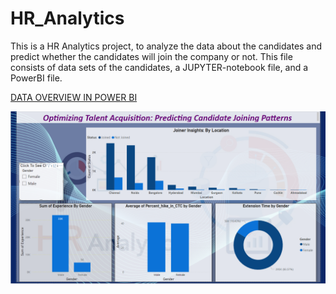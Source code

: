 ﻿# HR_Analytics
This is a HR Analytics project, to analyze the data about the candidates and predict whether the candidates will join the company or not.
This file consists of data sets of the candidates, a JUPYTER-notebook file, and a PowerBI file.

[DATA OVERVIEW IN POWER BI](https://github.com/RohanHarichandan/HR_Analytics/blob/8e03386041753cb6b96821cf61492ad9700b970f/power%20bi%20overview.png?raw=true)

<img align='center' src='https://github.com/RohanHarichandan/HR_Analytics/blob/8e03386041753cb6b96821cf61492ad9700b970f/power%20bi%20overview.png?raw=true' >
